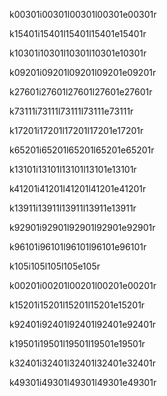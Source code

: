 k00301i00301l00301l00301e00301r

k15401i15401l15401l15401e15401r

k10301i10301l10301l10301e10301r

k09201i09201l09201l09201e09201r

k27601i27601l27601l27601e27601r

k73111i73111l73111l73111e73111r

k17201i17201l17201l17201e17201r

k65201i65201l65201l65201e65201r

k13101i13101l13101l13101e13101r‌

k41201i41201l41201l41201e41201r

k13911i13911l13911l13911e13911r

k92901i92901l92901l92901e92901r

k96101i96101l96101l96101e96101r


k105i105l105l105e105r

k00201i00201l00201l00201e00201r

k15201i15201l15201l15201e15201r

k92401i92401l92401l92401e92401r

k19501i19501l19501l19501e19501r

k32401i32401l32401l32401e32401r

k49301i49301l49301l49301e49301r
